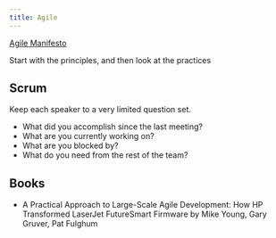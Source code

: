 ```yaml
---
title: Agile
---
```


[Agile Manifesto](http://agilemanifesto.org/)

Start with the principles, and then look at the practices

## Scrum
Keep each speaker to a very limited question set.

* What did you accomplish since the last meeting?
* What are you currently working on?
* What are you blocked by?
* What do you need from the rest of the team?

## Books

* A Practical Approach to Large-Scale Agile Development: How HP Transformed
  LaserJet FutureSmart Firmware by Mike Young, Gary Gruver, Pat Fulghum
